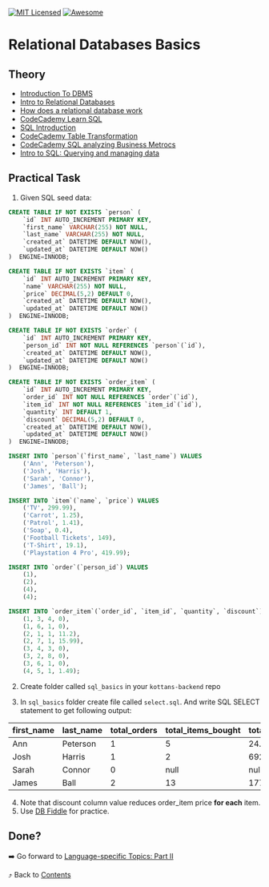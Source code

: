 [![MIT Licensed][icon-mit]][license]
[![Awesome][icon-awesome]][awesome]
&nbsp;&nbsp;&nbsp;&nbsp;&nbsp;&nbsp;

# Relational Databases Basics

## Theory

- [Introduction To DBMS](https://www.minigranth.com/dbms-tutorial/dbms-introduction/)
- [Intro to Relational Databases](https://www.udacity.com/course/intro-to-relational-databases--ud197)
- [How does a relational database work](http://coding-geek.com/how-databases-work/)
- [CodeCademy Learn SQL](https://www.codecademy.com/learn/learn-sql)
- [SQL Introduction](https://www.minigranth.com/sql-tutorial/sql-introduction/)
- [CodeCademy Table Transformation](https://www.codecademy.com/learn/sql-table-transformation)
- [CodeCademy SQL analyzing Business Metrocs](https://www.codecademy.com/learn/sql-analyzing-business-metrics)
- [Intro to SQL: Querying and managing data](https://www.khanacademy.org/computing/computer-programming/sql)

## Practical Task

1. Given SQL seed data:

```sql
CREATE TABLE IF NOT EXISTS `person` (
    `id` INT AUTO_INCREMENT PRIMARY KEY,
    `first_name` VARCHAR(255) NOT NULL,
  	`last_name` VARCHAR(255) NOT NULL,
    `created_at` DATETIME DEFAULT NOW(),
  	`updated_at` DATETIME DEFAULT NOW()
)  ENGINE=INNODB;

CREATE TABLE IF NOT EXISTS `item` (
    `id` INT AUTO_INCREMENT PRIMARY KEY,
    `name` VARCHAR(255) NOT NULL,
  	`price` DECIMAL(5,2) DEFAULT 0,
    `created_at` DATETIME DEFAULT NOW(),
  	`updated_at` DATETIME DEFAULT NOW()
)  ENGINE=INNODB;

CREATE TABLE IF NOT EXISTS `order` (
    `id` INT AUTO_INCREMENT PRIMARY KEY,
    `person_id` INT NOT NULL REFERENCES `person`(`id`),
    `created_at` DATETIME DEFAULT NOW(),
  	`updated_at` DATETIME DEFAULT NOW()
)  ENGINE=INNODB;

CREATE TABLE IF NOT EXISTS `order_item` (
    `id` INT AUTO_INCREMENT PRIMARY KEY,
    `order_id` INT NOT NULL REFERENCES `order`(`id`),
  	`item_id` INT NOT NULL REFERENCES `item_id`(`id`),
  	`quantity` INT DEFAULT 1,
  	`discount` DECIMAL(5,2) DEFAULT 0,
    `created_at` DATETIME DEFAULT NOW(),
  	`updated_at` DATETIME DEFAULT NOW()
)  ENGINE=INNODB;

INSERT INTO `person`(`first_name`, `last_name`) VALUES
	('Ann', 'Peterson'),
    ('Josh', 'Harris'),
    ('Sarah', 'Connor'),
    ('James', 'Ball');

INSERT INTO `item`(`name`, `price`) VALUES
	('TV', 299.99),
    ('Carrot', 1.25),
    ('Patrol', 1.41),
    ('Soap', 0.4),
    ('Football Tickets', 149),
    ('T-Shirt', 19.1),
    ('Playstation 4 Pro', 419.99);

INSERT INTO `order`(`person_id`) VALUES
	(1),
    (2),
    (4),
    (4);

INSERT INTO `order_item`(`order_id`, `item_id`, `quantity`, `discount`) VALUES
	(1, 3, 4, 0),
    (1, 6, 1, 0),
    (2, 1, 1, 11.2),
    (2, 7, 1, 15.99),
    (3, 4, 3, 0),
    (3, 2, 8, 0),
    (3, 6, 1, 0),
    (4, 5, 1, 1.49);
```

2. Create folder called `sql_basics` in
   your `kottans-backend` repo

3. In `sql_basics` folder create file called `select.sql`. And write SQL SELECT statement to get following output:

| first_name | last_name | total_orders | total_items_bought | total_money_spent |
| ---------- | --------- | ------------ | ------------------ | ----------------- |
| Ann        | Peterson  | 1            | 5                  | 24.74             |
| Josh       | Harris    | 1            | 2                  | 692.79            |
| Sarah      | Connor    | 0            | null               | null              |
| James      | Ball      | 2            | 13                 | 177.81            |

4. Note that discount column value reduces order_item price **for each** item.
5. Use [DB Fiddle](https://www.db-fiddle.com/f/xceugd67tNjdx7PSHVr4qw/0) for practice.

## Done?

➡️ Go forward to [Language-specific Topics: Part II](language_basics_2.md)

⤴️ Back to [Contents](../contents.md)

[icon-chat]: https://img.shields.io/badge/chat-on%20telegram-blue.svg
[icon-mit]: https://img.shields.io/badge/license-MIT-blue.svg
[icon-awesome]: https://cdn.rawgit.com/sindresorhus/awesome/d7305f38d29fed78fa85652e3a63e154dd8e8829/media/badge.svg
[license]: https://github.com/Kottans/web/blob/master/LICENSE.md
[awesome]: https://github.com/sindresorhus/awesome
